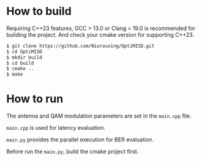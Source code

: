# How to build
Requiring C++23 features, GCC > 13.0 or Clang > 19.0 is recommended for building the project.
And check your cmake version for supporting C++23.

```bash
$ git clone https://github.com/Niurouxing/OptiMISD.git
$ cd OptiMISD
$ mkdir build
$ cd build
$ cmake ..
$ make
```

# How to run

The antenna and QAM modulation parameters are set in the `main.cpp` file. 

`main.cpp` is used for latency evaluation.

`main.py` provides the parallel execution for BER evaluation.

Before run the `main.py`, build the cmake project first.

